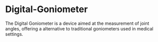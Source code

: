 # Digital-Goniometer
The Digital Goniometer is a device aimed at the measurement of joint angles, offering a alternative to traditional goniometers used in medical settings.
